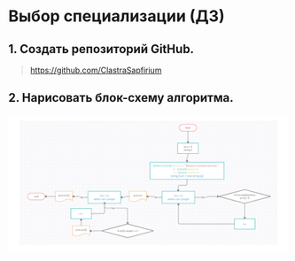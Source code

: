 # Выбор специализации (ДЗ)
## 1.	Создать репозиторий GitHub.
> https://github.com/ClastraSapfirium
## 2.	Нарисовать блок-схему алгоритма.
![Блок-схема не найдена!](Block.png)